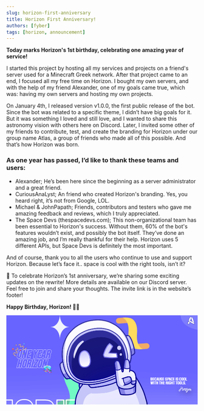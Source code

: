 ```yaml
---
slug: horizon-first-anniversary
title: Horizon First Anniversary!
authors: [fyber]
tags: [horizon, announcement]
---
```


**Today marks Horizon's 1st birthday, celebrating one amazing year of service!**
<!-- truncate -->
I started this project by hosting all my services and projects on a friend's server used for a Minecraft Greek network. After that project came to an end, I focused all my free time on Horizon. I bought my own servers, and with the help of my friend Alexander, one of my goals came true, which was: having my own servers and hosting my own projects.

On January 4th, I released version v1.0.0, the first public release of the bot. Since the bot was related to a specific theme, I didn’t have big goals for it. But it was something I loved and still love, and I wanted to share this astronomy vision with others here on Discord. Later, I invited some other of my friends to contribute, test, and create the branding for Horizon under our group name Atlas, a group of friends who made all of this possible. And that’s how Horizon was born.

### **As one year has passed, I’d like to thank these teams and users:**

- Alexander; He’s been here since the beginning as a server administrator and a great friend.
- CuriousAnaLyst; An friend who created Horizon's branding. Yes, you heard right, it’s not from Google, LOL.
- Michael & JohnPapath; Friends, contributors and testers who gave me amazing feedback and reviews, which I truly appreciated.
- The Space Devs (thespacedevs.com); This non-organizational team has been essential to Horizon's success. Without them, 60% of the bot's features wouldn’t exist, and possibly the bot itself. They’ve done an amazing job, and I’m really thankful for their help. Horizon uses 5 different APIs, but Space Devs is definitely the most important.

And of course, thank you to all the users who continue to use and support Horizon. Because let’s face it.. space is cool with the right tools, isn’t it?

🎉 To celebrate Horizon’s 1st anniversary, we’re sharing some exciting updates on the rewrite! More details are available on our Discord server. Feel free to join and share your thoughts. The invite link is in the website’s footer!

**Happy Birthday, Horizon! :rocket::birthday:**

![hrz-anniversary](https://github.com/atlasfyber/atlas-images/blob/main/oneyear_hrzatlas_page1.jpg?raw=true)
